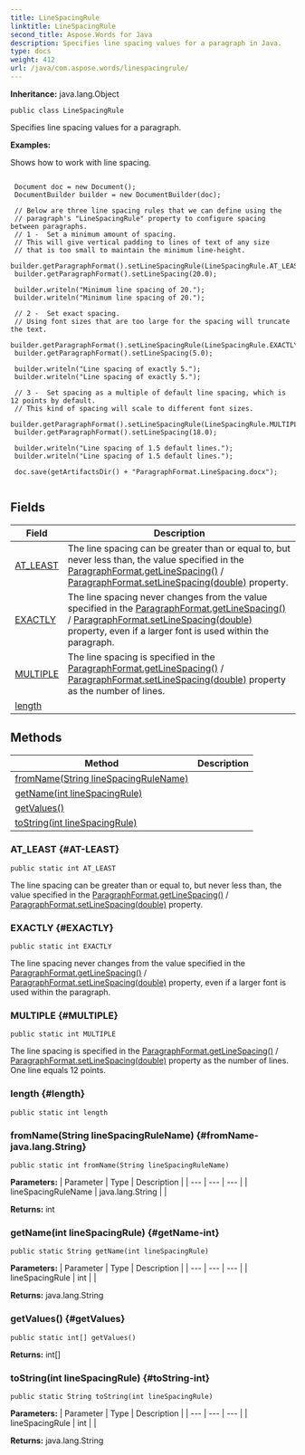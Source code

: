```yaml
---
title: LineSpacingRule
linktitle: LineSpacingRule
second_title: Aspose.Words for Java
description: Specifies line spacing values for a paragraph in Java.
type: docs
weight: 412
url: /java/com.aspose.words/linespacingrule/
---
```


**Inheritance:**
java.lang.Object
```
public class LineSpacingRule
```

Specifies line spacing values for a paragraph.

 **Examples:** 

Shows how to work with line spacing.

```

 Document doc = new Document();
 DocumentBuilder builder = new DocumentBuilder(doc);

 // Below are three line spacing rules that we can define using the
 // paragraph's "LineSpacingRule" property to configure spacing between paragraphs.
 // 1 -  Set a minimum amount of spacing.
 // This will give vertical padding to lines of text of any size
 // that is too small to maintain the minimum line-height.
 builder.getParagraphFormat().setLineSpacingRule(LineSpacingRule.AT_LEAST);
 builder.getParagraphFormat().setLineSpacing(20.0);

 builder.writeln("Minimum line spacing of 20.");
 builder.writeln("Minimum line spacing of 20.");

 // 2 -  Set exact spacing.
 // Using font sizes that are too large for the spacing will truncate the text.
 builder.getParagraphFormat().setLineSpacingRule(LineSpacingRule.EXACTLY);
 builder.getParagraphFormat().setLineSpacing(5.0);

 builder.writeln("Line spacing of exactly 5.");
 builder.writeln("Line spacing of exactly 5.");

 // 3 -  Set spacing as a multiple of default line spacing, which is 12 points by default.
 // This kind of spacing will scale to different font sizes.
 builder.getParagraphFormat().setLineSpacingRule(LineSpacingRule.MULTIPLE);
 builder.getParagraphFormat().setLineSpacing(18.0);

 builder.writeln("Line spacing of 1.5 default lines.");
 builder.writeln("Line spacing of 1.5 default lines.");

 doc.save(getArtifactsDir() + "ParagraphFormat.LineSpacing.docx");
 
```
## Fields

| Field | Description |
| --- | --- |
| [AT_LEAST](#AT-LEAST) | The line spacing can be greater than or equal to, but never less than, the value specified in the [ParagraphFormat.getLineSpacing()](../../com.aspose.words/paragraphformat/\#getLineSpacing) / [ParagraphFormat.setLineSpacing(double)](../../com.aspose.words/paragraphformat/\#setLineSpacing-double) property. |
| [EXACTLY](#EXACTLY) | The line spacing never changes from the value specified in the [ParagraphFormat.getLineSpacing()](../../com.aspose.words/paragraphformat/\#getLineSpacing) / [ParagraphFormat.setLineSpacing(double)](../../com.aspose.words/paragraphformat/\#setLineSpacing-double) property, even if a larger font is used within the paragraph. |
| [MULTIPLE](#MULTIPLE) | The line spacing is specified in the [ParagraphFormat.getLineSpacing()](../../com.aspose.words/paragraphformat/\#getLineSpacing) / [ParagraphFormat.setLineSpacing(double)](../../com.aspose.words/paragraphformat/\#setLineSpacing-double) property as the number of lines. |
| [length](#length) |  |
## Methods

| Method | Description |
| --- | --- |
| [fromName(String lineSpacingRuleName)](#fromName-java.lang.String) |  |
| [getName(int lineSpacingRule)](#getName-int) |  |
| [getValues()](#getValues) |  |
| [toString(int lineSpacingRule)](#toString-int) |  |
### AT_LEAST {#AT-LEAST}
```
public static int AT_LEAST
```


The line spacing can be greater than or equal to, but never less than, the value specified in the [ParagraphFormat.getLineSpacing()](../../com.aspose.words/paragraphformat/\#getLineSpacing) / [ParagraphFormat.setLineSpacing(double)](../../com.aspose.words/paragraphformat/\#setLineSpacing-double) property.

### EXACTLY {#EXACTLY}
```
public static int EXACTLY
```


The line spacing never changes from the value specified in the [ParagraphFormat.getLineSpacing()](../../com.aspose.words/paragraphformat/\#getLineSpacing) / [ParagraphFormat.setLineSpacing(double)](../../com.aspose.words/paragraphformat/\#setLineSpacing-double) property, even if a larger font is used within the paragraph.

### MULTIPLE {#MULTIPLE}
```
public static int MULTIPLE
```


The line spacing is specified in the [ParagraphFormat.getLineSpacing()](../../com.aspose.words/paragraphformat/\#getLineSpacing) / [ParagraphFormat.setLineSpacing(double)](../../com.aspose.words/paragraphformat/\#setLineSpacing-double) property as the number of lines. One line equals 12 points.

### length {#length}
```
public static int length
```


### fromName(String lineSpacingRuleName) {#fromName-java.lang.String}
```
public static int fromName(String lineSpacingRuleName)
```




**Parameters:**
| Parameter | Type | Description |
| --- | --- | --- |
| lineSpacingRuleName | java.lang.String |  |

**Returns:**
int
### getName(int lineSpacingRule) {#getName-int}
```
public static String getName(int lineSpacingRule)
```




**Parameters:**
| Parameter | Type | Description |
| --- | --- | --- |
| lineSpacingRule | int |  |

**Returns:**
java.lang.String
### getValues() {#getValues}
```
public static int[] getValues()
```




**Returns:**
int[]
### toString(int lineSpacingRule) {#toString-int}
```
public static String toString(int lineSpacingRule)
```




**Parameters:**
| Parameter | Type | Description |
| --- | --- | --- |
| lineSpacingRule | int |  |

**Returns:**
java.lang.String
